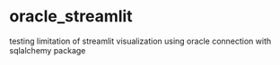 # oracle_streamlit
testing limitation of streamlit visualization using oracle connection with sqlalchemy package
